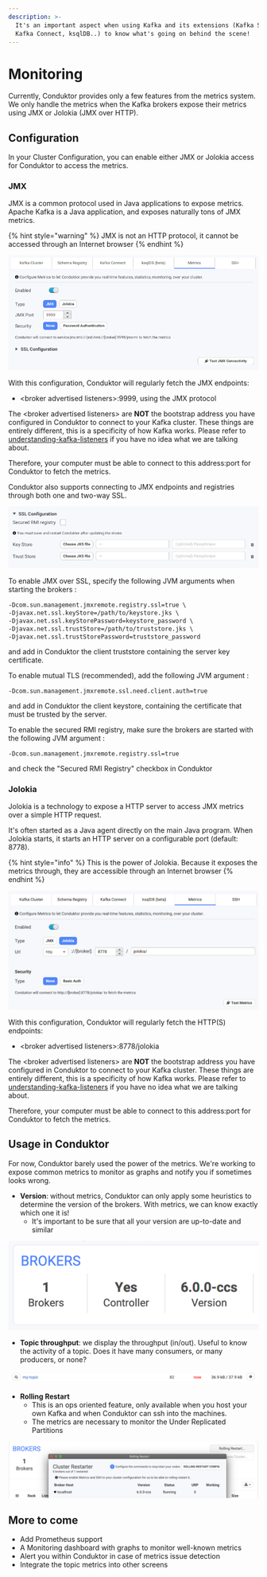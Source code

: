 ```yaml
---
description: >-
  It's an important aspect when using Kafka and its extensions (Kafka Streams,
  Kafka Connect, ksqlDB..) to know what's going on behind the scene!
---
```


# Monitoring

Currently, Conduktor provides only a few features from the metrics system. We only handle the metrics when the Kafka brokers expose their metrics using JMX or Jolokia \(JMX over HTTP\). 

## Configuration

In your Cluster Configuration, you can enable either JMX or Jolokia access for Conduktor to access the metrics.

### JMX

JMX is a common protocol used in Java applications to expose metrics. Apache Kafka is a Java application, and exposes naturally tons of JMX metrics.

{% hint style="warning" %}
JMX is not an HTTP protocol, it cannot be accessed through an Internet browser
{% endhint %}

![](../.gitbook/assets/2021-02-03-14-04-03-metrics.png)

With this configuration, Conduktor will regularly fetch the JMX endpoints:

* &lt;broker advertised listeners&gt;:9999, using the JMX protocol

The &lt;broker advertised listeners&gt; are **NOT** the bootstrap address you have configured in Conduktor to connect to your Kafka cluster. These things are entirely different, this is a specificity of how Kafka works. Please refer to [understanding-kafka-listeners](https://docs.conduktor.io/kafka-cluster-connection/setting-up-a-connection-to-kafka/impossible-connection-setups#understanding-kafka-listeners) if you have no idea what we are talking about.

Therefore, your computer must be able to connect to this address:port for Conduktor to fetch the metrics.

Conduktor also supports connecting to JMX endpoints and registries through both one and two-way SSL. 

![](../.gitbook/assets/2021-02-03-14-47-56-metrics-ssl.png)

To enable JMX over SSL, specify the following JVM arguments when starting the brokers : 

```text
-Dcom.sun.management.jmxremote.registry.ssl=true \
-Djavax.net.ssl.keyStore=/path/to/keystore.jks \
-Djavax.net.ssl.keyStorePassword=keystore_password \
-Djavax.net.ssl.trustStore=/path/to/truststore.jks \
-Djavax.net.ssl.trustStorePassword=truststore_password 
```

and add in Conduktor the client truststore containing the server key certificate.

To enable mutual TLS \(recommended\), add the following JVM argument :

```text
-Dcom.sun.management.jmxremote.ssl.need.client.auth=true
```

and add in Conduktor the client keystore, containing the certificate that must be trusted by the server.

To enable the secured RMI registry, make sure the brokers are started with the following JVM argument :

```text
-Dcom.sun.management.jmxremote.registry.ssl=true
```

and check the "Secured RMI Registry" checkbox in Conduktor

### Jolokia

Jolokia is a technology to expose a HTTP server to access JMX metrics over a simple HTTP request.

It's often started as a Java agent directly on the main Java program. When Jolokia starts, it starts an HTTP server on a configurable port \(default: 8778\).

{% hint style="info" %}
This is the power of Jolokia. Because it exposes the metrics through, they are accessible through an Internet browser
{% endhint %}

![](../.gitbook/assets/screenshot-2021-01-17-at-21.56.35.png)

With this configuration, Conduktor will regularly fetch the HTTP\(S\) endpoints:

* &lt;broker advertised listeners&gt;:8778/jolokia

The &lt;broker advertised listeners&gt; are **NOT** the bootstrap address you have configured in Conduktor to connect to your Kafka cluster. These things are entirely different, this is a specificity of how Kafka works. Please refer to [understanding-kafka-listeners](https://docs.conduktor.io/kafka-cluster-connection/setting-up-a-connection-to-kafka/impossible-connection-setups#understanding-kafka-listeners) if you have no idea what we are talking about.

Therefore, your computer must be able to connect to this address:port for Conduktor to fetch the metrics.

## Usage in Conduktor

For now, Conduktor barely used the power of the metrics. We're working to expose common metrics to monitor as graphs and notify you if sometimes looks wrong.

* **Version**: without metrics, Conduktor can only apply some heuristics to determine the version of the brokers. With metrics, we can know exactly which one it is!
  * It's important to be sure that all your version are up-to-date and similar

![](../.gitbook/assets/screenshot-2021-01-18-at-00.08.51.png)

* **Topic throughput**: we display the throughput \(in/out\). Useful to know the activity of a topic. Does it have many consumers, or many producers, or none?

![](../.gitbook/assets/screenshot-2021-01-18-at-00.13.05.png)

* **Rolling Restart**
  * This is an ops oriented feature, only available when you host your own Kafka and when Conduktor can ssh into the machines.
  * The metrics are necessary to monitor the Under Replicated Partitions

![](../.gitbook/assets/screenshot-2021-01-18-at-00.15.37.png)

## More to come

* Add Prometheus support
* A Monitoring dashboard with graphs to monitor well-known metrics
* Alert you within Conduktor in case of metrics issue detection
* Integrate the topic metrics into other screens



